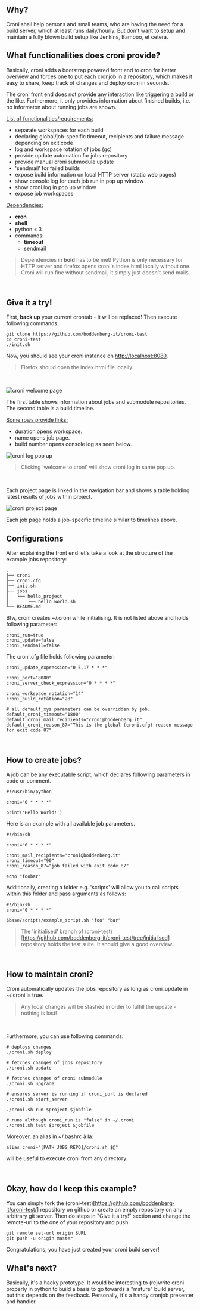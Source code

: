## Why?

Croni shall help persons and small teams, who are having the need for a build server, which at least runs daily/hourly. But don't want to setup and maintain a fully blown build setup like Jenkins, Bamboo, et cetera.
<br>

## What functionalities does croni provide?

Basically, croni adds a bootstrap powered front end to cron for better overview and forces one to put each cronjob in a repository, which makes it easy to share, keep track of changes and deploy croni in seconds.

The croni front end does not provide any interaction like triggering a build or the like. Furthermore, it only provides information about finished builds, i.e. no informaton about running jobs are shown.

<u>List of functionalities/requirements:</u>

* separate workspaces for each build
* declaring global/job-specific timeout, recipients and failure message depending on exit code
* log and workspace rotation of jobs (gc)
* provide update automation for jobs repository
* provide manual croni submodule update
* 'sendmail' for failed builds
* expose build information on local HTTP server (static web pages)
* show console log for each job run in pop up window
* show croni.log in pop up window
* expose job workspaces

<u>Dependencies:</u>

* <b>cron</b>
* <b>shell</b>
* python < 3
* commands:
  * <b>timeout</b>
  * sendmail

> Dependencies in <b>bold</b> has to be met!
> Python is only necessary for HTTP server and firefox opens croni's index.html locally without one.
> Croni will run fine without sendmail, it simply just doesn't send mails.

<br>

## Give it a try!

First, <b>back up</b> your current crontab - it will be replaced! Then execute following commands:

```
git clone https://github.com/boddenberg-it/croni-test
cd croni-test
./init.sh
```

Now, you should see your croni instance on [http://localhost:8080](http://localhost:8080).
> Firefox should open the index.html file locally.
<br>

![croni welcome page](https://boddenberg.it/github_images/croni/croni_welcome.png)

The first table shows information about jobs and submodule repositories. The second table is a build timeline.

<u>Some rows provide links:</u>
* duration opens workspace.
* name opens job page.
* build number opens console log as seen below.

![croni log pop up](https://boddenberg.it/github_images/croni/croni_console_log.png)
> Clicking 'welcome to croni' will show croni.log in same pop up.
<br>

Each project page is linked in the navigation bar and shows a table holding latest results of jobs within project.

![croni project page](https://boddenberg.it/github_images/croni/croni_project2.png)

Each job page holds a job-specific timeline similar to timelines above.
<br>

## Configurations

After explaining the front end let's take a look at the structure of the example jobs repository:
```
.
├── croni
├── croni.cfg
├── init.sh
├── jobs
│   └── hello_project
│       └── hello_world.sh
└── README.md
```

Btw, croni creates ~/.croni while initialising. It is not listed above and holds following parameter:
```
croni_run=true
croni_update=false
croni_sendmail=false
```

The croni.cfg file holds following parameter:
```
croni_update_expression="0 5,17 * * *"

croni_port="8080"
croni_server_check_expression="0 * * * *"

croni_workspace_rotation="14"
croni_build_rotation="28"

# all default_xyz parameters can be overridden by job.
default_croni_timeout="1800"
default_croni_mail_recipients="croni@boddenberg.it"
default_croni_reason_87="This is the global (croni.cfg) reason message for exit code 87"
```
<br>

## How to create jobs?

A job can be any executable script, which declares following parameters in code or comment.
```
#!/usr/bin/python

croni="0 * * * *"

print('Hello World!')
```

Here is an example with all available job parameters.
```
#!/bin/sh

croni="0 * * * *"

croni_mail_recipients="croni@boddenberg.it"
croni_timeout="90"
croni_reason_87="job failed with exit code 87"

echo "foobar"
```

Additionally, creating a folder e.g. 'scripts' will allow you to call scripts within this folder and pass arguments as follows:
```
#!/bin/sh
croni="0 * * * *"

$base/scripts/example_script.sh "foo" "bar"
```
> The 'initialised' branch of (croni-test)[https://github.com/boddenberg-it/croni-test/tree/initialised] repository holds the test suite. It should give a good overview.

<br>

## How to maintain croni?

Croni automatically updates the jobs repository as long as croni_update in ~/.croni is true.
> Any local changes will be stashed in order to fulfill the update - nothing is lost!
<br>

Furthermore, you can use following commands:
```
# deploys changes
./croni.sh deploy

# fetches changes of jobs repository
./croni.sh update

# fetches changes of croni submodule
./croni.sh upgrade

# ensures server is running if croni_port is declared
./croni.sh start_server

./croni.sh run $project $jobfile

# runs although croni_run is "false" in ~/.croni
./croni.sh test $project $jobfile
```

Moreover, an alias in ~/.bashrc à la:
```
alias croni="[PATH_JOBS_REPO]/croni.sh $@"
```
will be useful to execute croni from any directory.

<br>

## Okay, how do I keep this example?

You can simply fork the (croni-test)[https://github.com/boddenberg-it/croni-test/] repository on github or create an empty repository on any arbitrary git server. Then do steps in "Give it a try!" section and change the remote-url to the one of your repository and push.

```
git remote set-url origin $URL
git push -u origin master
```

Congratulations, you have just created your croni build server!
<br>

## What's next?

Basically, it's a hacky prototype. It would be interesting to (re)write croni properly in python to build a basis to go towards a "mature" build server, but this depends on the feedback. Personally, it's a handy cronjob presenter and handler.
